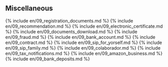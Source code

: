 ## Miscellaneous

{% include en/09_registration_documents.md %}
{% include en/09_recommendation.md %}
{% include en/09_electronic_certificate.md %}
{% include en/09_documents_download.md %}
{% include en/09_fraud.md %}
{% include en/09_bank_account.md %}
{% include en/09_contract.md %}
{% include en/09_sip_for_yorself.md %}
{% include en/09_sip_family.md %}
{% include en/09_colaborador.md %}
{% include en/09_tax_notifications.md %}
{% include en/09_amazon_business.md %}
{% include en/09_bank_deposits.md %}
